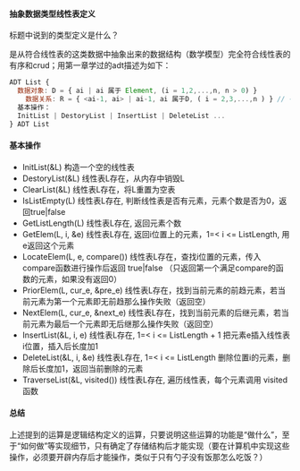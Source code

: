 #### 抽象数据类型线性表定义

标题中说到的类型定义是什么？

是从符合线性表的这类数据中抽象出来的数据结构（数学模型）完全符合线性表的有序和crud；用第一章学过的adt描述为如下：

```javascript
ADT List {
  数据对象: D = { ai | ai 属于 Element, (i = 1,2,...,n, n > 0) }
	数据关系: R = { <ai-1, ai> | ai-1, ai 属于D, ( i = 2,3,...,n ) } // 有序
  基本操作：
  InitList | DestoryList | InsertList | DeleteList ...
} ADT List
```

#### 基本操作

- InitList(&L) 构造一个空的线性表
- DestoryList(&L) 线性表L存在，从内存中销毁L
- ClearList(&L) 线性表L存在，将L重置为空表
- IsListEmpty(L)  线性表L存在, 判断线性表是否有元素，元素个数是否为0，返回true|false
- GetListLength(L)  线性表L存在, 返回元素个数
- GetElem(L, i, &e)  线性表L存在, 返回i位置上的元素，1=< i <= ListLength, 用e返回这个元素
- LocateElem(L, e, compare()) 线性表L存在，查找i位置的元素，传入compare函数进行操作后返回 true|false （只返回第一个满足compare的函数的元素，如果没有返回0）
- PriorElem(L, cur_e, &pre_e) 线性表L存在，找到当前元素的前趋元素，若当前元素为第一个元素即无前趋那么操作失败（返回空）
- NextElem(L, cur_e, &next_e) 线性表L存在，找到当前元素的后继元素，若当前元素为最后一个元素即无后继那么操作失败（返回空）
- InsertList(&L, i, e) 线性表L存在, 1=< i <= ListLength + 1 把元素e插入线性表i位置，插入后长度加1
- DeleteList(&L, i, &e) 线性表L存在, 1=< i <= ListLength 删除位置i的元素，删除后长度加1，返回当前删除的元素
- TraverseList(&L, visited())  线性表L存在, 遍历线性表，每个元素调用 visited 函数

#### 总结

上述提到的运算是逻辑结构定义的运算，只要说明这些运算的功能是“做什么”，至于“如何做”等实现细节，只有确定了存储结构后才能实现（要在计算机中实现这些操作，必须要开辟内存后才能操作，类似于只有勺子没有饭那怎么吃饭？）